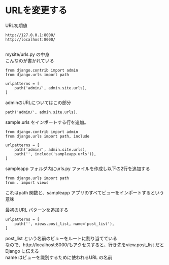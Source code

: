 # URLを変更する

URL初期値

    http://127.0.0.1:8000/  
    http://localhost:8000/


## 
mysite/urls.py の中身  
こんなのが書かれている

    from django.contrib import admin
    from django.urls import path

    urlpatterns = [
        path('admin/', admin.site.urls),
    ]

adminのURLについてはこの部分

    path('admin/', admin.site.urls),

sample.urls をインポートする行を追加。

    from django.contrib import admin
    from django.urls import path, include

    urlpatterns = [
        path('admin/', admin.site.urls),
        path('', include('sampleapp.urls')),
    ]

sampleapp フォルダ内にurls.py ファイルを作成し以下の2行を追加する

    from django.urls import path
    from . import views

これはpath 関数と、sampleapp アプリのすべてビューをインポートするという意味  

最初のURL パターンを追加する

    urlpatterns = [
        path('', views.post_list, name='post_list'),
    ]

post_list という名前のビューをルートに割り当てている  
なので、http://localhost:8000/もアクセスすると、行き先をview.post_list だとDjango に伝える  
name はビューを識別するために使われるURL の名前